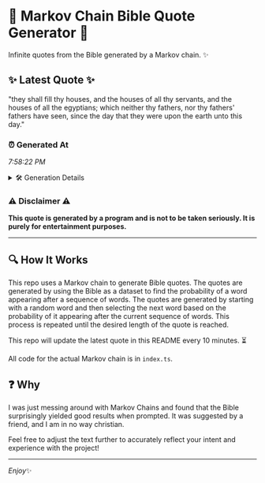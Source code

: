 # 📖 Markov Chain Bible Quote Generator 📖

Infinite quotes from the Bible generated by a Markov chain. ✨

## ✨ Latest Quote ✨
"they shall fill thy houses, and the houses of all thy servants, and the houses of all the egyptians; which neither thy fathers, nor thy fathers' fathers have seen, since the day that they were upon the earth unto this day."

### ⏰ Generated At
*7:58:22 PM*

<details>
    <summary>🛠️ Generation Details</summary>
    <p>
        <strong>🌱 Seed:</strong> they<br>
        <strong>🔄 Iterations:</strong> 40<br>
        <strong>📜 Context History:</strong><br>[ they ]: shall<br>[ they, shall ]: fill<br>[ they, shall, fill ]: thy<br>[ they, shall, fill, thy ]: houses,<br>[ they, shall, fill, thy, houses, ]: and<br>[ they, shall, fill, thy, houses,, and ]: the<br>[ shall, fill, thy, houses,, and, the ]: houses<br>[ fill, thy, houses,, and, the, houses ]: of<br>[ thy, houses,, and, the, houses, of ]: all<br>[ houses,, and, the, houses, of, all ]: thy<br>[ and, the, houses, of, all, thy ]: servants,<br>[ the, houses, of, all, thy, servants, ]: and<br>[ houses, of, all, thy, servants,, and ]: the<br>[ of, all, thy, servants,, and, the ]: houses<br>[ all, thy, servants,, and, the, houses ]: of<br>[ thy, servants,, and, the, houses, of ]: all<br>[ servants,, and, the, houses, of, all ]: the<br>[ and, the, houses, of, all, the ]: egyptians;<br>[ the, houses, of, all, the, egyptians; ]: which<br>[ houses, of, all, the, egyptians;, which ]: neither<br>[ of, all, the, egyptians;, which, neither ]: thy<br>[ all, the, egyptians;, which, neither, thy ]: fathers,<br>[ the, egyptians;, which, neither, thy, fathers, ]: nor<br>[ egyptians;, which, neither, thy, fathers,, nor ]: thy<br>[ which, neither, thy, fathers,, nor, thy ]: fathers'<br>[ neither, thy, fathers,, nor, thy, fathers' ]: fathers<br>[ thy, fathers,, nor, thy, fathers', fathers ]: have<br>[ fathers,, nor, thy, fathers', fathers, have ]: seen,<br>[ nor, thy, fathers', fathers, have, seen, ]: since<br>[ thy, fathers', fathers, have, seen,, since ]: the<br>[ fathers', fathers, have, seen,, since, the ]: day<br>[ fathers, have, seen,, since, the, day ]: that<br>[ have, seen,, since, the, day, that ]: they<br>[ seen,, since, the, day, that, they ]: were<br>[ since, the, day, that, they, were ]: upon<br>[ the, day, that, they, were, upon ]: the<br>[ day, that, they, were, upon, the ]: earth<br>[ that, they, were, upon, the, earth ]: unto<br>[ they, were, upon, the, earth, unto ]: this<br>[ were, upon, the, earth, unto, this ]: day.<br>
    </p>
</details>

### ⚠️ Disclaimer ⚠️
**This quote is generated by a program and is not to be taken seriously. It is purely for entertainment purposes.**

---

## 🔍 How It Works

This repo uses a Markov chain to generate Bible quotes. The quotes are generated by using the Bible as a dataset to find the probability of a word appearing after a sequence of words. The quotes are generated by starting with a random word and then selecting the next word based on the probability of it appearing after the current sequence of words. This process is repeated until the desired length of the quote is reached.

This repo will update the latest quote in this README every 10 minutes. ⏳

All code for the actual Markov chain is in `index.ts`.

## ❓ Why

I was just messing around with Markov Chains and found that the Bible surprisingly yielded good results when prompted. 
It was suggested by a friend, and I am in no way christian.

Feel free to adjust the text further to accurately reflect your intent and experience with the project!

---

*Enjoy*✨
